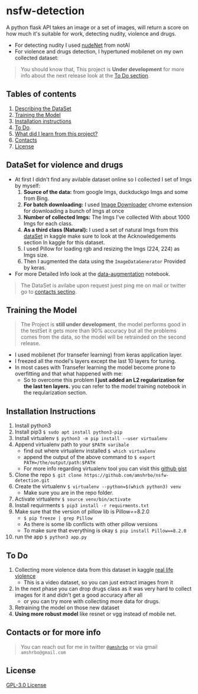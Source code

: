 # nsfw-detection
A python flask API takes an image or a set of images, will return a score on how much it's suitable for work, detecting nudity, violence and drugs.
- For detecting nudity I used [nudeNet](https://github.com/notAI-tech/NudeNet) from notAI
- For violence and drugs detection, I hypertuned mobilenet on my own collected dataset:
> You should know that, This project is **Under development** for more info about the next release look at the [To Do section](#to-do).

## Tables of contents
1. [Describing the DataSet](#dataset-for-violence-and-drugs)
2. [Training the Model](#training-the-model)
3. [Installation instructions](#installation-instructions)
4. [To Do](#to-do).
5. [What did I learn from this project?](#lessons-from-this-project)
6. [Contacts](#contacts-or-for-more-info)
7. [License](#license)

## DataSet for violence and drugs
- At first I didn't find any avilable dataset online so I collected I set of Imgs by myself:
  1. **Source of the data:** from google Imgs, duckduckgo Imgs and some from Bing.
  1. **For batch downloading:** I used [Image Downloader](https://chrome.google.com/webstore/detail/image-downloader/cnpniohnfphhjihaiiggeabnkjhpaldj) chrome extension for downloading a bunch of Imgs at once 
  1. **Number of collected Imgs:** The Imgs I've collected With about 1000 Imgs for each class.
  1. **As a third class (Natural):** I used a set of natural Imgs from this [dataSet](https://www.kaggle.com/prasunroy/natural-images) in kaggle make sure to look at the Acknowledgements section In kaggle for this dataset. 
  1. I used Pillow for loading rgb and resizing the Imgs (224, 224) as Imgs size.
  1. Then I augmented the data using the `ImageDataGenerator` Provided by keras.
- For more Detailed Info look at the [data-augmentation](./data_preprocessing/data-augmentation.ipynb) notebook. 
> The DataSet is avilabe upon request juest ping me on mail or twitter go to [contacts sectino](#contacts-or-for-more-info).

## Training the Model
> The Project is **still under development**, the model performs good in the testSet it gets more than 90% accuracy but all the problems comes from the data, so the model will be retrainded on the second release.
- I used mobilenet (for transefer learning) from keras application layer.
- I freezed all the model's layers except the last 10 layers for tuning.
- In most cases with Transefer learning the model become prone to overfitting and that what happened with me:
  - So to overcome this problem **I just added an L2 regularization for the last ten layers.** you can refer to the model training notebook in the reqularization section. 

## Installation Instructions
1. Install python3 
2. Install pip3 `$ sudo apt install python3-pip`
3. Install virtualenv `$ python3 -m pip install --user virtualenv`
4. Append virtualenv path to your `$PATH varibale`
    - find out where virtualenv installed `$ which virtualenv`
    - append the output of the above command to `$ export PATH=/the/output/path:$PATH`
    - For more info regarding virtualenv tool you can visit this [github gist](https://gist.github.com/amshrbo/2ca0afb88c428b79ddaf38374226b9e0)
5. Clone the repo `$ git clone https://github.com/amshrbo/nsfw-detection.git`
6. Create the virtualenv `$ virtualenv --python=$(which python3) venv`
    - Make sure you are in the repo folder.
7. Activate virtualenv `$ source venv/bin/activate`
8. Install requirments `$ pip3 install -r requirments.txt`
9. Make sure that the version of pillow lib is Pillow==8.2.0
    - `$ pip freeze | grep Pillow`
    - As there is some lib conflicts with other pillow versions
    - To make sure that everything is okay `$ pip install Pillow==8.2.0`
10. run the app `$ python3 app.py`

## To Do
1. Collecting more violence data from this dataset in kaggle [real life violence](https://www.kaggle.com/mohamedmustafa/real-life-violence-situations-dataset)
    - This is a video dataset, so you can just extract images from it
1. In the next phase you can drop drugs class as it was very hard to collect images for it and didn't get a good accuracy after all
    - or you can try more with collecting more data for drugs.
1. Retraining the model on those new dataset
1. **Using more robust model** like resnet or vgg instead of mobile net. 

## Contacts or for more info
> You can reach out for me in twitter [`@amshrbo`](https://twitter.com/amshrbo) or via gmail `amshrbo@gmail.com`

## License
[GPL-3.0 License](./LICENSE)
